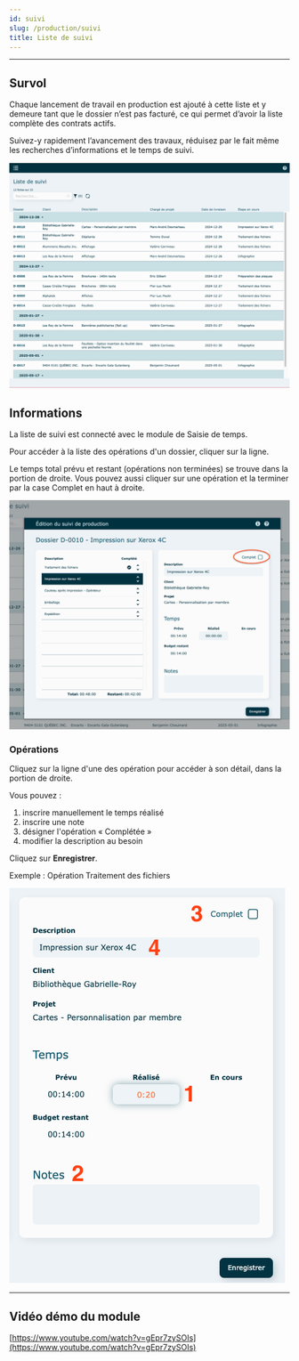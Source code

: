 ```yaml
---
id: suivi
slug: /production/suivi
title: Liste de suivi
---
```


---

## Survol

Chaque lancement de travail en production est ajouté à cette liste et y demeure tant que le dossier n’est pas facturé, ce qui permet d’avoir la liste complète des contrats actifs.

Suivez-y rapidement l’avancement des travaux, réduisez par le fait même les recherches d’informations et le temps de suivi.

![](../../static/img/Liste_suivi_01.png)

## Informations

La liste de suivi est connecté avec le module de Saisie de temps.

Pour accéder à la liste des opérations d'un dossier, cliquer sur la ligne.

Le temps total prévu et restant (opérations non terminées) se trouve dans la portion de droite.
Vous pouvez aussi cliquer sur une opération et la terminer par la case Complet en haut à droite.

![](../../static/img/Liste_suivi_03.png)

### Opérations

Cliquez sur la ligne d'une des opération pour accéder à son détail, dans la portion de droite.

Vous pouvez :

1. inscrire manuellement le temps réalisé
2. inscrire une note
3. désigner l'opération « Complétée »
4. modifier la description au besoin

Cliquez sur **Enregistrer**.

Exemple : Opération Traitement des fichiers

![](../../static/img/Liste_suivi_04.png)

---

## Vidéo démo du module

[https://www.youtube.com/watch?v=gEpr7zySOIs](https://www.youtube.com/watch?v=gEpr7zySOIs)
